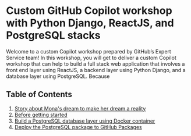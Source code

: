 # Custom GitHub Copilot workshop with Python Django, ReactJS, and PostgreSQL stacks

Welcome to a custom Copilot workshop prepared by GitHub’s Expert Service team! In this workshop, you will get to deliver a custom Copilot workshop that can help to build a full stack web application that involves a front end layer using ReactJS, a backend layer using Python Django, and a database layer using PostgreSQL. Because 

## Table of Contents

1. [Story about Mona's dream to make her dream a reality](docs/1_Story/README.md)
2. [Before getting started](docs/2_BeforeGettingStarted/README.md)
3. [Build a PostgreSQL database layer using Docker container](docs/3_BuildPostgreSQL/README.md)
4. [Deploy the PostgreSQL package to GitHub Packages](docs/4_StoringPostgreSQLImageRegistry/README.md)